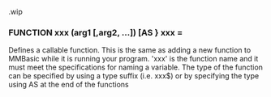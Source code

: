 .wip


### FUNCTION xxx (arg1 [,arg2, …]) [AS <type>} <statements> <statements> xxx = <return value>

Defines a callable function. This is the same as adding a new function to MMBasic while it is running your program. 'xxx' is the function name and it must meet the specifications for naming a variable. The type of the function can be specified by using a type suffix (i.e. xxx$) or by specifying the type using AS <type> at the end of the functions